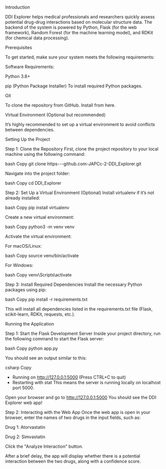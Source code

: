 Introduction

DDI Explorer helps medical professionals and researchers quickly assess potential drug-drug interactions based on molecular structure data. The backend of the system is powered by Python, Flask (for the web framework), Random Forest (for the machine learning model), and RDKit (for chemical data processing).

Prerequisites

To get started, make sure your system meets the following requirements:

Software Requirements:

Python 3.8+

pip (Python Package Installer)
To install required Python packages.

Git

To clone the repository from GitHub. Install from here.

Virtual Environment (Optional but recommended)

It’s highly recommended to set up a virtual environment to avoid conflicts between dependencies.



Setting Up the Project


Step 1: Clone the Repository
First, clone the project repository to your local machine using the following command:


bash
Copy
git clone https---github.com-JAPCc-2-DDI_Explorer.git



Navigate into the project folder:


bash
Copy
cd DDI_Explorer


Step 2: Set Up a Virtual Environment (Optional)
Install virtualenv if it’s not already installed:

bash
Copy
pip install virtualenv


Create a new virtual environment:

bash
Copy
python3 -m venv venv


Activate the virtual environment:

For macOS/Linux:

bash
Copy
source venv/bin/activate


For Windows:

bash
Copy
venv\Scripts\activate


Step 3: Install Required Dependencies
Install the necessary Python packages using pip:

bash
Copy
pip install -r requirements.txt


This will install all dependencies listed in the requirements.txt file (Flask, scikit-learn, RDKit, requests, etc.).

Running the Application

Step 1: Start the Flask Development Server
Inside your project directory, run the following command to start the Flask server:

bash
Copy
python app.py


You should see an output similar to this:

csharp
Copy
* Running on http://127.0.0.1:5000 (Press CTRL+C to quit)
* Restarting with stat
This means the server is running locally on localhost port 5000.

Open your browser and go to
http://127.0.0.1:5000
You should see the DDI Explorer web app!

Step 2: Interacting with the Web App
Once the web app is open in your browser, enter the names of two drugs in the input fields, such as:

Drug 1: Atorvastatin

Drug 2: Simvastatin

Click the "Analyze Interaction" button.

After a brief delay, the app will display whether there is a potential interaction between the two drugs, along with a confidence score.
